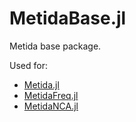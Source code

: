 # MetidaBase.jl

Metida base package.

Used for:

* [Metida.jl](https://github.com/PharmCat/Metida.jl)
* [MetidaFreq.jl](https://github.com/PharmCat/MetidaFreq.jl)
* [MetidaNCA.jl](https://github.com/PharmCat/MetidaNCA.jl)

